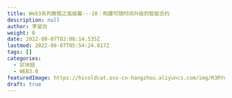 ```yaml
---
title: Web3系列教程之高级篇---10：构建可随时间升级的智能合约
description: null
author: 李留白
weight: 0
date: 2022-08-07T02:08:14.535Z
lastmod: 2022-08-07T05:54:24.817Z
tags: []
categories:
  - 区块链
  - WEB3.0
featuredImage: https://hicoldcat.oss-cn-hangzhou.aliyuncs.com/img/R3RYera.png
draft: true
---
```

